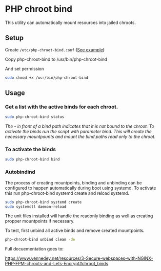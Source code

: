 # PHP chroot bind

This utility can automatically mount resources into jailed chroots.

## Setup

Create `/etc/php-chroot-bind.conf` ([See example](php-chroot-bind.conf.example))

Copy php-chroot-bind to /usr/bin/php-chroot-bind

And set permission

```bash
sudo chmod +x /usr/bin/php-chroot-bind
```

## Usage

### Get a list with the active binds for each chroot.

```bash
sudo php-chroot-bind status
```

_The - in front of a bind path indicates that it is not bound to the chroot. To activate the binds run the script with parameter bind. This will create the necessary mountpounts and mount the bind paths read only to the chroot._

### To activate the binds

```bash
sudo php-chroot-bind bind
```

### Autobindind

The process of creating mountpoints, binding and unbinding can be configured to happen automatically during boot using systemd. To activate this run php-chroot-bind systemd create and reload systemd.

```bash
sudo php-chroot-bind systemd create
sudo systemctl daemon-reload
```

The unit files installed will handle the readonly binding as well as creating propper mountpoints if necessary.

To test, first unbind all active binds and remove created mountpoints.

```bash
php-chroot-bind unbind clean -do
```

Full docuementation goes to:

https://www.vennedey.net/resources/3-Secure-webspaces-with-NGINX-PHP-FPM-chroots-and-Lets-Encrypt#chroot_binds
